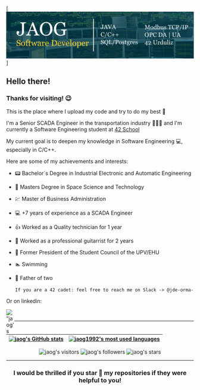 [![Linkedin front page image](img/jaog_linkedin.jpg)]

## Hello there! 

### Thanks for visiting! 😉

This is the place where I upload my code and try to do my best 💪

I'm a Senior SCADA Engineer in the transportation industry 🚦🚧🚛 and I'm currently a Software Engineering student at [42 School](https://www.42urduliz.com/)

My current goal is to deepen my knowledge in Software Engineering 💻, especially in C/C++.

Here are some of my achievements and interests:

* 📟  Bachelor´s Degree in Industrial Electronic and Automatic Engineering
* 🚀  Masters Degree in Space Science and Technology
* 💹  Master of Business Administration
* 💻  +7 years of experience as a SCADA Engineer
* 👍  Worked as a Quality technician for 1 year
* 🎸  Worked as a professional guitarrist for 2 years
* 📜  Former President of the Student Council of the UPV/EHU
* 🏊  Swimming
* 👶  Father of two

	` If you are a 42 cadet: feel free to reach me on Slack -> @jde-orma- `
	
Or on linkedin:

<a href="https://www.linkedin.com/in/jon-ander-de-ormaetxea-garaizar/">
  <img align="left" alt=“jaog’s LinkedIN" width="22px" src="https://raw.githubusercontent.com/peterthehan/peterthehan/master/assets/linkedin.svg" />
</a>
<br />

---

| [![jaog's GitHub stats](https://github-readme-stats.vercel.app/api?username=jaog1992&count_private=true&show_icons=true&hide=issues&hide_border=true&theme=prussian)](https://github.com/jaog1992?tab=repositories) | [![jaog1992's most used languages](https://github-readme-stats.vercel.app/api/top-langs/?username=jaog1992&layout=compact&hide_border=true&theme=prussian)](https://github.com/jaog1992?tab=repositories) |
|:-:|:-:|

<p align="center">
<img alt="jaog's visitors" src="https://komarev.com/ghpvc/?username=jaog1992&color=blue&style=flat&label=visitors" />
<img alt="jaog's followers" src="https://img.shields.io/github/followers/jaog1992?color=blue" />
<img alt="jaog's stars" src="https://img.shields.io/github/stars/jaog1992?color=blue" />
</p>
	
---

<h3 align="center">
	I would be thrilled if you star 🌟 my repositories if they were helpful  to you!
</h3>

